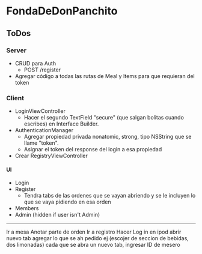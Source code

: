 
# FondaDeDonPanchito

## ToDos

### Server

* CRUD para Auth
  * POST /register
* Agregar código a todas las rutas de Meal y Items para que requieran del token


### Client

* LoginViewController
  * Hacer el segundo TextField "secure" (que salgan bolitas cuando escribes) en Interface Builder.
* AuthenticationManager
  * Agregar propiedad privada nonatomic, strong, tipo NSString que se llame "token".
  * Asignar el token del response del login a esa propiedad
* Crear RegistryViewController


#### UI

* Login
* Register
  * Tendra tabs de las ordenes que se vayan abriendo y se le incluyen lo que se vaya pidiendo en esa orden
* Members
* Admin (hidden if user isn't Admin)


----

Ir a mesa
Anotar parte de orden
Ir a registro
Hacer Log in en ipod
abrir nuevo tab
agregar lo que se ah pedido
ej (escojer de seccion de bebidas, dos limonadas)
cada que se abra un nuevo tab, ingresar ID de mesero

